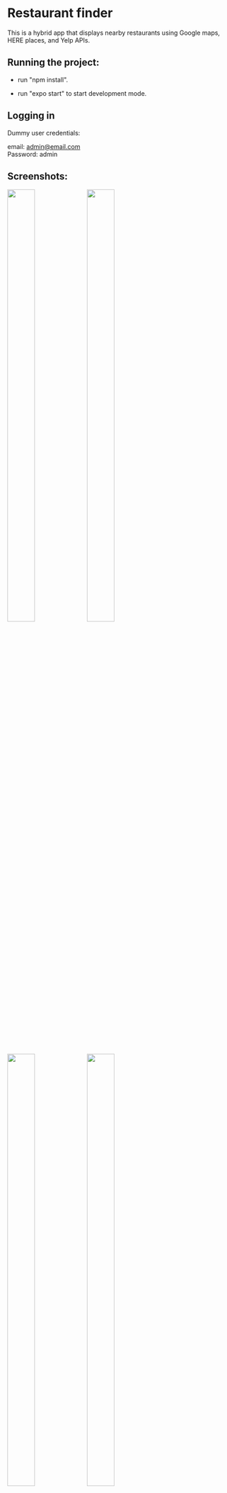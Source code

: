 # Restaurant finder

This is a hybrid app that displays nearby restaurants using Google maps, HERE places, and Yelp APIs.


## Running the project:
- run "npm install".

- run "expo start" to start development mode.

## Logging in
Dummy user credentials:

email: admin@email.com <br />
Password: admin


## Screenshots:

<img src="https://user-images.githubusercontent.com/26127333/56693447-9492f800-6738-11e9-900f-421b7dca1087.PNG" width="35%" height="50%"/>
<img src="https://user-images.githubusercontent.com/26127333/56693453-9957ac00-6738-11e9-8813-23bd8b74b9f3.PNG" width="35%" height="50%"/>
<img src="https://user-images.githubusercontent.com/26127333/53291517-6723df80-37c5-11e9-9fca-016af6a9ebb7.PNG" width="35%" height="50%"/>
<img src="https://user-images.githubusercontent.com/26127333/56693459-9eb4f680-6738-11e9-8b15-f2fc64a08346.PNG" width="35%" height="50%"/>
<img src="https://user-images.githubusercontent.com/26127333/53291519-6ab76680-37c5-11e9-9683-4bb4cc20b42f.PNG" width="35%" height="50%"/>
